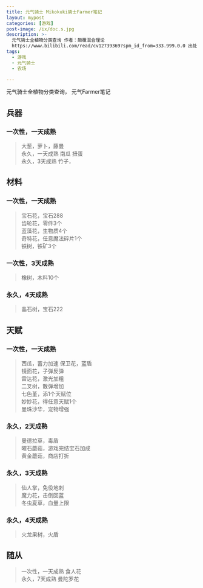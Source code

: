 ```yaml
---
title: 元气骑士 Mikokuki骑士Farmer笔记
layout: mypost
categories: [游戏]
post-image: /ix/doc.s.jpg
description: >-
  元气骑士全植物分类查询 作者：颠覆混合理论
  https://www.bilibili.com/read/cv12739369?spm_id_from=333.999.0.0 出处：bilibili
tags:
  - 游戏
  - 元气骑士
  - 农场

---
```

元气骑士全植物分类查询，
元气Farmer笔记

## 兵器

###  一次性，一天成熟

> 大葱，萝卜，藤曼  
永久，一天成熟 南瓜 扭蛋  
永久，3天成熟 竹子，

## 材料
### 一次性，一天成熟

> 宝石花，宝石288  
齿轮花，零件3个  
蓝藻花，生物质4个  
奇特花，任意魔法碎片1个  
铁树，铁矿3个  
### 一次性，3天成熟  
> 橡树，木料10个  
### 永久，4天成熟
> 晶石树，宝石222

## 天赋
### 一次性，一天成熟

> 西瓜，蓄力加速
保卫花，蓝盾  
镜面花，子弹反弹  
雷达花，激光加粗  
二叉树，散弹增加  
七色堇，添1个天赋位  
妙妙花，得任意天赋1个  
曼珠沙华，宠物增强  

### 永久，2天成熟
> 曼德拉草，毒盾  
曜石蘑菇，游戏完结宝石加成  
黄金蘑菇，商店打折

### 永久，3天成熟

> 仙人掌，免役地刺  
魔力花，击倒回蓝  
冬虫夏草，血量上限

### 永久，4天成熟

> 火龙果树，火盾

## 随从
> 一次性，一天成熟 食人花  
永久，7天成熟 曼陀罗花 

